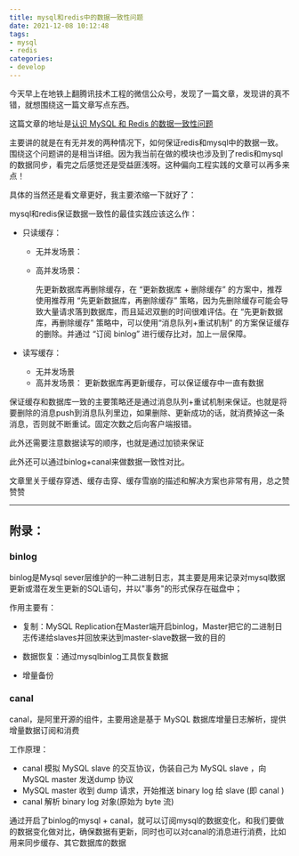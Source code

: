 ```yaml
---
title: mysql和redis中的数据一致性问题
date: 2021-12-08 10:12:48
tags:
- mysql
- redis
categories:
- develop
---
```


今天早上在地铁上翻腾讯技术工程的微信公众号，发现了一篇文章，发现讲的真不错，就想围绕这一篇文章写点东西。

这篇文章的地址是[认识 MySQL 和 Redis 的数据一致性问题](https://mp.weixin.qq.com/s/GU3cbUkI84IMwttDz16P3w)

主要讲的就是在有无并发的两种情况下，如何保证redis和mysql中的数据一致。围绕这个问题讲的是相当详细。因为我当前在做的模块也涉及到了redis和mysql的数据同步，看完之后感觉还是受益匪浅呀。这种偏向工程实践的文章可以再多来点！

<!--more-->

具体的当然还是看文章更好，我主要浓缩一下就好了：

mysql和redis保证数据一致性的最佳实践应该这么作：

* 只读缓存：
    * 无并发场景：
    * 高并发场景：

        先更新数据库再删除缓存，在 “更新数据库 + 删除缓存” 的方案中，推荐使用推荐用 “先更新数据库，再删除缓存” 策略，因为先删除缓存可能会导致大量请求落到数据库，而且延迟双删的时间很难评估。在 “先更新数据库，再删除缓存” 策略中，可以使用“消息队列+重试机制” 的方案保证缓存的删除。并通过 “订阅 binlog” 进行缓存比对，加上一层保障。



* 读写缓存：
    * 无并发场景
    * 高并发场景：
        更新数据库再更新缓存，可以保证缓存中一直有数据


保证缓存和数据库一致的主要策略还是通过消息队列+重试机制来保证。也就是将要删除的消息push到消息队列里边，如果删除、更新成功的话，就消费掉这一条消息，否则就不断重试。固定次数之后向客户端报错。

此外还需要注意数据读写的顺序，也就是通过加锁来保证

此外还可以通过binlog+canal来做数据一致性对比。

文章里关于缓存穿透、缓存击穿、缓存雪崩的描述和解决方案也非常有用，总之赞赞赞

---
## 附录：

### binlog
binlog是Mysql sever层维护的一种二进制日志，其主要是用来记录对mysql数据更新或潜在发生更新的SQL语句，并以"事务"的形式保存在磁盘中；

作用主要有：

* 复制：MySQL Replication在Master端开启binlog，Master把它的二进制日志传递给slaves并回放来达到master-slave数据一致的目的

* 数据恢复：通过mysqlbinlog工具恢复数据

* 增量备份


### canal

canal，是阿里开源的组件，主要用途是基于 MySQL 数据库增量日志解析，提供增量数据订阅和消费

工作原理：

* canal 模拟 MySQL slave 的交互协议，伪装自己为 MySQL slave ，向 MySQL master 发送dump 协议
* MySQL master 收到 dump 请求，开始推送 binary log 给 slave (即 canal )
* canal 解析 binary log 对象(原始为 byte 流)

通过开启了binlog的mysql + canal，就可以订阅mysql的数据变化，和我们要做的数据变化做对比，确保数据有更新，同时也可以对canal的消息进行消费，比如用来同步缓存、其它数据库的数据